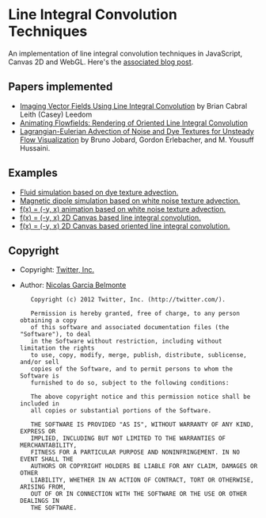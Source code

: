 Line Integral Convolution Techniques
=====================================

An implementation of line integral convolution techniques in JavaScript,
Canvas 2D and WebGL. Here's the [associated blog post](http://blog.thejit.org/2012/08/14/playing-with-line-integral-convolutions/).

## Papers implemented

 * [Imaging Vector Fields Using Line Integral Convolution](http://www8.cs.umu.se/kurser/TDBD13/VT00/extra/p263-cabral.pdf) by Brian Cabral Leith (Casey) Leedom
 * [Animating Flowfields: Rendering of Oriented Line Integral Convolution](http://graphics.cs.ucdavis.edu/~lfeng/sig/tensor/papers/Animating%20Flow%20Fields%20Rendering%20of%20Oriented%20Line%20Integral%20Convolution.pdf)
 * [Lagrangian-Eulerian Advection of Noise and Dye Textures for Unsteady Flow Visualization](http://www.cs.ucdavis.edu/~ma/ECS276/readings/Jobard_TVCG02.pdf) by Bruno Jobard, Gordon Erlebacher, and M. Yousuff Hussaini.

## Examples

 * [Fluid simulation based on dye texture
   advection.](http://philogb.github.com/LIC/fluid.html)
 * [Magnetic dipole simulation based on white noise texture advection.](http://philogb.github.com/LIC/dipole.html)
 * [f(x) = (-y, x) animation based on white noise texture advection.](http://philogb.github.com/LIC/vortex.html)
 * [f(x) = (-y, x) 2D Canvas based line integral convolution.](http://philogb.github.com/LIC/lic.html)
 * [f(x) = (-y, x) 2D Canvas based oriented line integral convolution.](http://philogb.github.com/LIC/olic.html)

## Copyright

 * Copyright: [Twitter, Inc.](http://twitter.com/)
 * Author: [Nicolas Garcia Belmonte](http://philogb.github.com/)



          Copyright (c) 2012 Twitter, Inc. (http://twitter.com/).

          Permission is hereby granted, free of charge, to any person obtaining a copy
          of this software and associated documentation files (the "Software"), to deal
          in the Software without restriction, including without limitation the rights
          to use, copy, modify, merge, publish, distribute, sublicense, and/or sell
          copies of the Software, and to permit persons to whom the Software is
          furnished to do so, subject to the following conditions:

          The above copyright notice and this permission notice shall be included in
          all copies or substantial portions of the Software.

          THE SOFTWARE IS PROVIDED "AS IS", WITHOUT WARRANTY OF ANY KIND, EXPRESS OR
          IMPLIED, INCLUDING BUT NOT LIMITED TO THE WARRANTIES OF MERCHANTABILITY,
          FITNESS FOR A PARTICULAR PURPOSE AND NONINFRINGEMENT. IN NO EVENT SHALL THE
          AUTHORS OR COPYRIGHT HOLDERS BE LIABLE FOR ANY CLAIM, DAMAGES OR OTHER
          LIABILITY, WHETHER IN AN ACTION OF CONTRACT, TORT OR OTHERWISE, ARISING FROM,
          OUT OF OR IN CONNECTION WITH THE SOFTWARE OR THE USE OR OTHER DEALINGS IN
          THE SOFTWARE.

